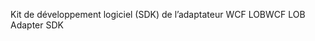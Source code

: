 <span data-ttu-id="35ebe-101">Kit de développement logiciel (SDK) de l’adaptateur WCF LOB</span><span class="sxs-lookup"><span data-stu-id="35ebe-101">WCF LOB Adapter SDK</span></span>